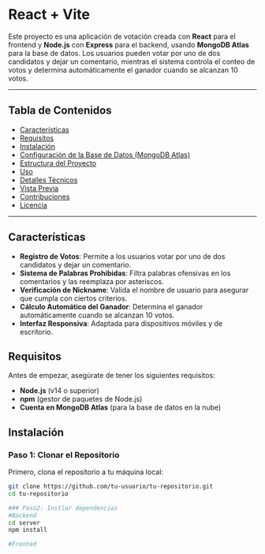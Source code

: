 # React + Vite

Este proyecto es una aplicación de votación creada con **React** para el frontend y **Node.js** con **Express** para el backend, usando **MongoDB Atlas** para la base de datos. Los usuarios pueden votar por uno de dos candidatos y dejar un comentario, mientras el sistema controla el conteo de votos y determina automáticamente el ganador cuando se alcanzan 10 votos.

---

## Tabla de Contenidos
- [Características](#características)
- [Requisitos](#requisitos)
- [Instalación](#instalación)
- [Configuración de la Base de Datos (MongoDB Atlas)](#configuración-de-la-base-de-datos-mongodb-atlas)
- [Estructura del Proyecto](#estructura-del-proyecto)
- [Uso](#uso)
- [Detalles Técnicos](#detalles-técnicos)
- [Vista Previa](#vista-previa)
- [Contribuciones](#contribuciones)
- [Licencia](#licencia)

---

## Características

- **Registro de Votos**: Permite a los usuarios votar por uno de dos candidatos y dejar un comentario.
- **Sistema de Palabras Prohibidas**: Filtra palabras ofensivas en los comentarios y las reemplaza por asteriscos.
- **Verificación de Nickname**: Valida el nombre de usuario para asegurar que cumpla con ciertos criterios.
- **Cálculo Automático del Ganador**: Determina el ganador automáticamente cuando se alcanzan 10 votos.
- **Interfaz Responsiva**: Adaptada para dispositivos móviles y de escritorio.

## Requisitos

Antes de empezar, asegúrate de tener los siguientes requisitos:

- **Node.js** (v14 o superior)
- **npm** (gestor de paquetes de Node.js)
- **Cuenta en MongoDB Atlas** (para la base de datos en la nube)

## Instalación

### Paso 1: Clonar el Repositorio
Primero, clona el repositorio a tu máquina local:
```bash
git clone https://github.com/tu-usuario/tu-repositorio.git
cd tu-repositorio

### Paso2: Instlar dependencias 
#Backend
cd server
npm install

#Fronted
